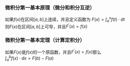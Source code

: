 ### 微积分第一基本原理（微分和积分互逆）
如果$f(x)$在区间$[a,b]$上连续，并且定义函数为
$F(x)=\int_a^x f(t)\cdot dt$<br>
则$F(x)$在区间$[a,b]$上可导，并且$F^{\prime}(x) = f(x)$
### 微积分第一基本定理（计算定积分）
如果$F(x)$是$f(x)$的一个原函数，并且$F^{\prime}(x)=f(x)$那么<br>
$\int_a^b f(x)\cdot dx=F(b)-F(a)$
